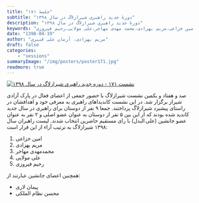 ```yaml
---
title: "جلسهٔ ۱۷۱"
subtitle: "دورهٔ جدید راهبری شیرازلاگ در سال ۱۳۹۸"
description: "دورهٔ جدید راهبری شیرازلاگ در سال ۱۳۹۸"
keywords: "شیرازلاگ،راهبران شیرازلاگ،امین خزاعی،مریم بهزادی،محمد مهدی مهاجر،علی مولایی،رحیم فیروزی"
date: "1398-04-19"
author: "مریم بهزادی، آرمان علی قنبری"
draft: false
categories:
    - "sessions"
summaryImage: "/img/posters/poster171.jpg"
readmore: true
---
```

[![نشست ۱۷۱ - دوره جدید راهبری شیرازلاگ در سال ۱۳۹۸](/img/posters/poster171.jpg)](/img/posters/poster171.jpg)

صد و هفتاد و یکمین نشست شیرازلاگ با حضور جمعی از اعضای فعال در پارک آزادی شیراز برگزار شد. در این نشست کاندیداهای راهبری به معرفی خود و اهدافشان در راستای پیشبرد شیرازلاگ پرداختند. جمعا ۹ نفر از دوستان برای راهبری در سال جدید کاندید شده بودند که از این بین ۵ نفر از دوستان به عنوان عضو اصلی و ۲ نفر به عنوان عضو جانشین (علی البدل) با رای مستقیم حاضرین انتخاب شدند. لیست راهبران سال ۱۳۹۸ شیرازلاگ به ترتیب آراء از این قرار است:

1. امین خزاعی
2. مریم بهزادی
3. محمدمهدی مهاجر
4. علی مولایی
5. رحیم فیروزی

همچنین اعضای جانشین عبارتند از:

* پیمان لاری
* محسن نظام الملکی
